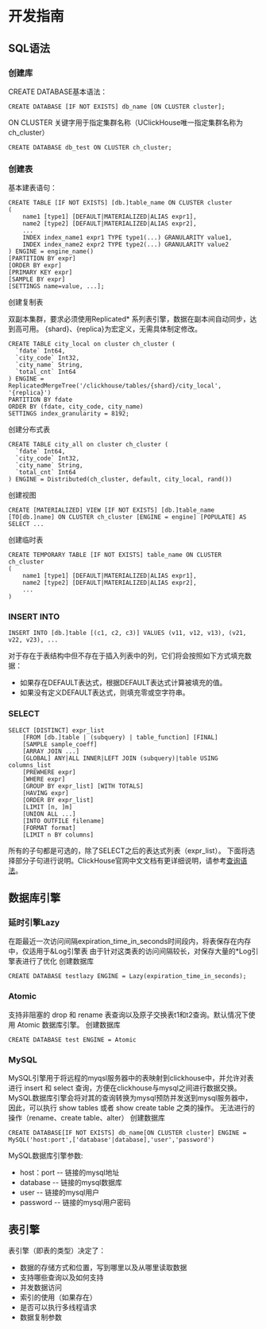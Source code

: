 # 开发指南

## SQL语法

### 创建库

CREATE DATABASE基本语法：
```
CREATE DATABASE [IF NOT EXISTS] db_name [ON CLUSTER cluster];
```

ON CLUSTER 关键字用于指定集群名称（UClickHouse唯一指定集群名称为 ch_cluster）

```
CREATE DATABASE db_test ON CLUSTER ch_cluster;
```

### 创建表

基本建表语句：

```
CREATE TABLE [IF NOT EXISTS] [db.]table_name ON CLUSTER cluster
(
    name1 [type1] [DEFAULT|MATERIALIZED|ALIAS expr1],
    name2 [type2] [DEFAULT|MATERIALIZED|ALIAS expr2],
    ...
    INDEX index_name1 expr1 TYPE type1(...) GRANULARITY value1,
    INDEX index_name2 expr2 TYPE type2(...) GRANULARITY value2
) ENGINE = engine_name()
[PARTITION BY expr]
[ORDER BY expr]
[PRIMARY KEY expr]
[SAMPLE BY expr]
[SETTINGS name=value, ...];
```


创建复制表

双副本集群，要求必须使用Replicated* 系列表引擎，数据在副本间自动同步，达到高可用。
{shard}、{replica}为宏定义，无需具体制定修改。

```
CREATE TABLE city_local on cluster ch_cluster (
  `fdate` Int64,
  `city_code` Int32,
  `city_name` String,
  `total_cnt` Int64
) ENGINE = ReplicatedMergeTree('/clickhouse/tables/{shard}/city_local', '{replica}')
PARTITION BY fdate
ORDER BY (fdate, city_code, city_name)
SETTINGS index_granularity = 8192;
```

创建分布式表

```
CREATE TABLE city_all on cluster ch_cluster (
  `fdate` Int64,
  `city_code` Int32,
  `city_name` String,
  `total_cnt` Int64
) ENGINE = Distributed(ch_cluster, default, city_local, rand())
```

创建视图

```
CREATE [MATERIALIZED] VIEW [IF NOT EXISTS] [db.]table_name [TO[db.]name] ON CLUSTER ch_cluster [ENGINE = engine] [POPULATE] AS SELECT ...
```

创建临时表

```
CREATE TEMPORARY TABLE [IF NOT EXISTS] table_name ON CLUSTER ch_cluster
(
    name1 [type1] [DEFAULT|MATERIALIZED|ALIAS expr1],
    name2 [type2] [DEFAULT|MATERIALIZED|ALIAS expr2],
    ...
)
```

### INSERT INTO

```
INSERT INTO [db.]table [(c1, c2, c3)] VALUES (v11, v12, v13), (v21, v22, v23), ...
```

对于存在于表结构中但不存在于插入列表中的列，它们将会按照如下方式填充数据：
* 如果存在DEFAULT表达式，根据DEFAULT表达式计算被填充的值。 
* 如果没有定义DEFAULT表达式，则填充零或空字符串。

### SELECT

```
SELECT [DISTINCT] expr_list
    [FROM [db.]table | (subquery) | table_function] [FINAL]
    [SAMPLE sample_coeff]
    [ARRAY JOIN ...]
    [GLOBAL] ANY|ALL INNER|LEFT JOIN (subquery)|table USING columns_list
    [PREWHERE expr]
    [WHERE expr]
    [GROUP BY expr_list] [WITH TOTALS]
    [HAVING expr]
    [ORDER BY expr_list]
    [LIMIT [n, ]m]
    [UNION ALL ...]
    [INTO OUTFILE filename]
    [FORMAT format]
    [LIMIT n BY columns]
```
所有的子句都是可选的，除了SELECT之后的表达式列表（expr_list）。 下面将选择部分子句进行说明。ClickHouse官网中文文档有更详细说明，请参考[查询语法](https://clickhouse.tech/docs/zh/sql-reference/statements/select/?spm=a2c4g.11186623.2.9.513a4e127y4bnI)。

## 数据库引擎

### 延时引擎Lazy

在距最近一次访问间隔expiration_time_in_seconds时间段内，将表保存在内存中，仅适用于&Log引擎表
由于针对这类表的访问间隔较长，对保存大量的*Log引擎表进行了优化
创建数据库
```
CREATE DATABASE testlazy ENGINE = Lazy(expiration_time_in_seconds);
```

### Atomic

支持非阻塞的 drop 和 rename 表查询以及原子交换表t1和t2查询。默认情况下使用 Atomic 数据库引擎。
创建数据库
```
CREATE DATABASE test ENGINE = Atomic
```

### MySQL

MySQL引擎用于将远程的myqsl服务器中的表映射到clickhouse中，并允许对表进行 insert 和 select 查询，方便在clickhouse与mysql之间进行数据交换。
MySQL数据库引擎会将对其的查询转换为mysql预防并发送到mysql服务器中，因此，可以执行 show tables 或者 show create table 之类的操作。
无法进行的操作（rename、create table、alter）
创建数据库
```
CREATE DATABASE[IF NOT EXISTS] db_name[ON CLUSTER cluster] ENGINE = MySQL('host:port',['database'|database],'user','password')
```

MySQL数据库引擎参数:
* host：port  --  链接的mysql地址
* database  --  链接的mysql数据库
* user  --  链接的mysql用户
* password  --  链接的mysql用户密码


## 表引擎

表引擎（即表的类型）决定了：
* 数据的存储方式和位置，写到哪里以及从哪里读取数据
* 支持哪些查询以及如何支持
* 并发数据访问
* 索引的使用（如果存在）
* 是否可以执行多线程请求
* 数据复制参数



